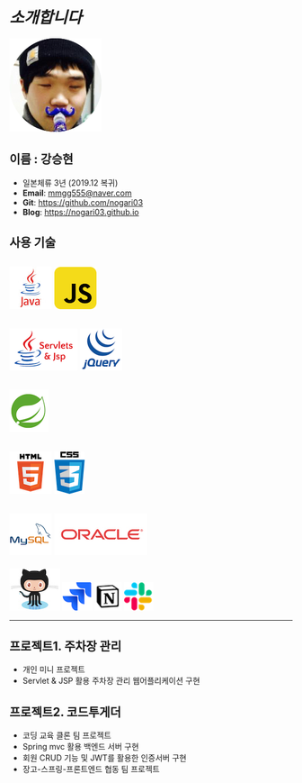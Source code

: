 # _소개합니다_
![profile](image/photo.png)

## 이름 : **강승현**
      
- 일본체류 3년 (2019.12 복귀)
- **Email**: mmgg555@naver.com
- **Git**: https://github.com/nogari03
- **Blog**: https://nogari03.github.io

## 사용 기술

![java](image/skills/java.jpg) ![javascript](image/skills/javascript.png)  
---
![servlet](image/skills/servlet.png) ![jQuery](image/skills/jQuery.png)  
 ---
![spring](image/skills/spring.png)
---

![html5](image/skills/html5.png) ![css](image/skills/css.png)
---
![mysql](image/skills/mysql.png) ![oracle](image/skills/oracle.jpg) 
---
![github](image/skills/github.jpg) ![jira](image/skills/jira.png) ![notion](image/skills/notion.png) ![skills](image/skills/slack.png)



----


## 프로젝트1. 주차장 관리   
- 개인 미니 프로젝트
- Servlet & JSP 활용 주차장 관리 웹어플리케이션 구현  

## 프로젝트2. 코드투게더    
- 코딩 교육 클론 팀 프로젝트   
- Spring mvc 활용 백엔드 서버 구현   
- 회원 CRUD 기능 및 JWT를 활용한 인증서버 구현   
- 장고-스프링-프론트엔드 협동 팀 프로젝트